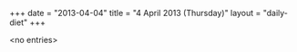 +++
date = "2013-04-04"
title = "4 April 2013 (Thursday)"
layout = "daily-diet"
+++

<p>&lt;no entries&gt;</p>